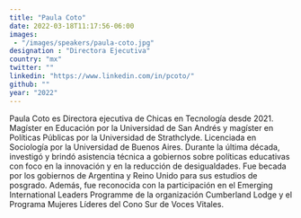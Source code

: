```yaml
---
title: "Paula Coto"
date: 2022-03-18T11:17:56-06:00
images: 
 - "/images/speakers/paula-coto.jpg"
designation : "Directora Ejecutiva"
country: "mx"
twitter: ""
linkedin: "https://www.linkedin.com/in/pcoto/"
github: ""
year: "2022"
---
```


Paula Coto es Directora ejecutiva de Chicas en Tecnología desde 2021. Magíster en Educación por la Universidad de San Andrés y magíster en Políticas Públicas por la Universidad de Strathclyde. Licenciada en Sociología por la Universidad de Buenos Aires. Durante la última década, investigó y brindó asistencia técnica a gobiernos sobre políticas educativas con foco en la innovación y en la reducción de desigualdades. Fue becada por los gobiernos de Argentina y Reino Unido para sus estudios de posgrado. Además, fue reconocida con la participación en el Emerging International Leaders Programme de la organización Cumberland Lodge y el Programa Mujeres Líderes del Cono Sur de Voces Vitales.